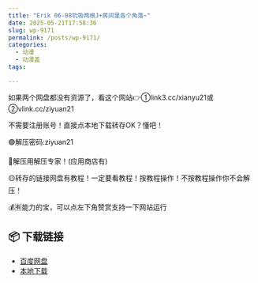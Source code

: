 ```yaml
---
title: "Erik 06-08吮吸两根J+房间里各个角落~"
date: 2025-05-21T17:58:36
slug: wp-9171
permalink: /posts/wp-9171/
categories:
  - 动漫
  - 动漫盖
tags:

---
```


如果两个网盘都没有资源了，看这个网站👉①link3.cc/xianyu21或②vlink.cc/ziyuan21

不需要注册账号！直接点本地下载转存OK？懂吧！

🟢解压密码:ziyuan21

🔵解压用解压专家！(应用商店有)

🟡转存的链接网盘有教程！一定要看教程！按教程操作！不按教程操作你不会解压！

💰🈶能力的宝，可以点左下角赞赏支持一下网站运行

## 📦 下载链接
- [百度网盘](https://blziyuan21.com/pay-download/9171?key=9d31b2fb42&down_id=0)
- [本地下载](https://blziyuan21.com/pay-download/9171?key=9d31b2fb42&down_id=1)

